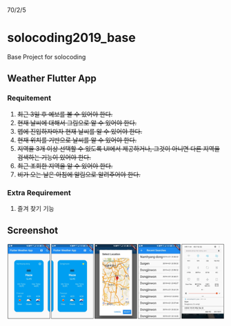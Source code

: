 70/2/5

# solocoding2019_base
Base Project for solocoding

## Weather Flutter App

### Requitement
1. ~~최근 3일 후 예보를 볼 수 있어야 한다.~~
1. ~~현재 날씨에 대해서 그림으로 알 수 있어야 한다.~~
1. ~~앱에 진입하자마자 현재 날씨를 알 수 있어야 한다.~~
1. ~~현재 위치를 기반으로 날씨를 알 수 있어야 한다.~~
1. ~~지역을 3개 이상 선택할 수 있도록 UI에서 제공하거나, 그것이 아니면 다른 지역을 검색하는 기능이 있어야 한다.~~
1. ~~최근 조회한 지역을 알 수 있어야 한다.~~
1. ~~비가 오는 날은 아침에 알림으로 알려주어야 한다.~~

### Extra Requirement
1. 즐겨 찾기 기능

## Screenshot

![screenshot](https://github.com/yoonhok524/solocoding2019_base/blob/master/screenshots/screenshot.jpg?raw=true)
